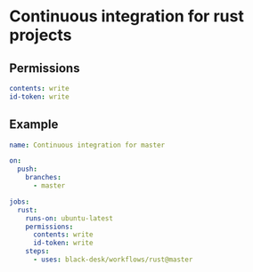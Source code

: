 <!--
SPDX-License-Identifier: MIT
SPDX-FileCopyrightText: Copyright 2025 Chen Linxuan <me@black-desk.cn>
-->

# Continuous integration for rust projects

## Permissions

``` yaml
contents: write
id-token: write
```

## Example

``` yaml
name: Continuous integration for master

on:
  push:
    branches:
      - master

jobs:
  rust:
    runs-on: ubuntu-latest
    permissions:
      contents: write
      id-token: write
    steps:
      - uses: black-desk/workflows/rust@master
```
